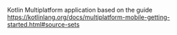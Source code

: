 Kotlin Multiplatform application based on the guide
https://kotlinlang.org/docs/multiplatform-mobile-getting-started.html#source-sets